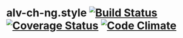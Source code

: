 alv-ch-ng.style [![Build Status](https://travis-ci.org/alv-ch-ng/style.svg?branch=master)](https://travis-ci.org/alv-ch-ng/style) [![Coverage Status](https://coveralls.io/repos/alv-ch-ng/style/badge.svg)](https://coveralls.io/r/alv-ch-ng/style) [![Code Climate](https://codeclimate.com/github/alv-ch-ng/style/badges/gpa.svg)](https://codeclimate.com/github/alv-ch-ng/style)
=============
